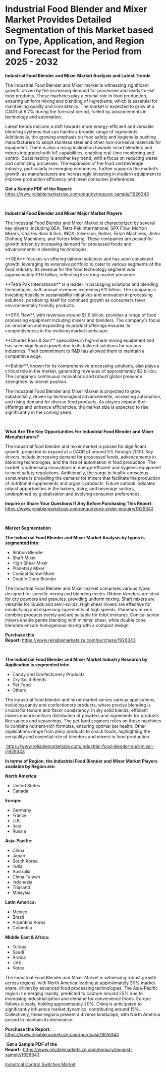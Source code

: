 <p><h1>Industrial Food Blender and Mixer Market Provides Detailed Segmentation of this Market based on Type, Application, and Region and Forecast for the Period from 2025 - 2032</h1></p><p><strong>Industrial Food Blender and Mixer Market Analysis and Latest Trends</strong></p>
<p><p>The Industrial Food Blender and Mixer market is witnessing significant growth, driven by the increasing demand for processed and ready-to-eat food products. These machines play a crucial role in food production, ensuring uniform mixing and blending of ingredients, which is essential for maintaining quality and consistency. The market is expected to grow at a CAGR of 6.7% during the forecast period, fueled by advancements in technology and automation. </p><p>Latest trends indicate a shift towards more energy-efficient and versatile blending systems that can handle a broader range of ingredients. Additionally, the growing emphasis on food safety and hygiene is pushing manufacturers to adopt stainless steel and other non-corrosive materials for equipment. There is also a rising inclination towards smart blenders and mixers integrated with IoT capabilities, enabling real-time monitoring and control. Sustainability is another key trend, with a focus on reducing waste and optimizing processes. The expansion of the food and beverage industry, particularly in emerging economies, further supports the market’s growth, as manufacturers are increasingly investing in modern equipment to improve production efficiency and meet consumer preferences.</p></p>
<p><strong>Get a Sample PDF of the Report:&nbsp;</strong> <a href="https://www.reliablemarketsize.com/enquiry/request-sample/1926343?utm_campaign=2314&utm_medium=2&utm_source=Github&utm_content=ia&utm_term=20022025&utm_id=industrial-food-blender-and-mixer">https://www.reliablemarketsize.com/enquiry/request-sample/1926343</a></p>
<p>&nbsp;</p>
<p><strong>Industrial Food Blender and Mixer Major Market Players</strong></p>
<p><p>The Industrial Food Blender and Mixer Market is characterized by several key players, including GEA, Tetra Pak International, SPX Flow, Morton Mixers, Charles Ross & Son, INOX, Silverson, Buhler, Eirich Machines, Jinhu Ginhong Machinery, and Vortex Mixing. These companies are poised for growth driven by increasing demand for processed foods and advancements in blending technologies.</p><p>**GEA** focuses on offering tailored solutions and has seen consistent growth, leveraging its extensive portfolio to cater to various segments of the food industry. Its revenue for the food technology segment was approximately €1.6 billion, reflecting its strong market presence.</p><p>**Tetra Pak International** is a leader in packaging solutions and blending technologies, with annual revenues exceeding €11 billion. The company is investing heavily in sustainability initiatives and innovation in processing solutions, positioning itself for continued growth as consumers favor environmentally friendly products.</p><p>**SPX Flow**, with revenues around $1.6 billion, provides a range of food processing equipment including mixers and blenders. The company's focus on innovation and expanding its product offerings ensures its competitiveness in the evolving market landscape.</p><p>**Charles Ross & Son** specializes in high-shear mixing equipment and has seen significant growth due to its tailored solutions for various industries. Their commitment to R&D has allowed them to maintain a competitive edge.</p><p>**Buhler**, known for its comprehensive processing solutions, also plays a critical role in the market, generating revenues of approximately $3 billion. The company’s continuous innovations and robust global presence strengthen its market position.</p><p>The Industrial Food Blender and Mixer Market is projected to grow substantially, driven by technological advancements, increasing automation, and rising demand for diverse food products. As players expand their offerings and enhance efficiencies, the market size is expected to rise significantly in the coming years.</p></p>
<p>&nbsp;</p>
<p><strong>What Are The Key Opportunities For Industrial Food Blender and Mixer Manufacturers?</strong></p>
<p><p>The industrial food blender and mixer market is poised for significant growth, projected to expand at a CAGR of around 5% through 2030. Key drivers include increasing demand for processed foods, advancements in blending technologies, and the rise of automation in food production. The market is witnessing innovations in energy-efficient and hygienic equipment to meet safety regulations. Additionally, the surge in health-conscious consumers is propelling the demand for mixers that facilitate the production of nutritional supplements and organic products. Future outlook indicates robust opportunities in the bakery, dairy, and beverage sectors, underpinned by globalization and evolving consumer preferences.</p></p>
<p><strong>Inquire or Share Your Questions If Any Before Purchasing This Report:</strong> <a href="https://www.reliablemarketsize.com/enquiry/pre-order-enquiry/1926343?utm_campaign=2314&utm_medium=2&utm_source=Github&utm_content=ia&utm_term=20022025&utm_id=industrial-food-blender-and-mixer">https://www.reliablemarketsize.com/enquiry/pre-order-enquiry/1926343</a></p>
<p>&nbsp;</p>
<p><strong>Market Segmentation</strong></p>
<p><strong>The Industrial Food Blender and Mixer Market Analysis by types is segmented into:</strong></p>
<p><ul><li>Ribbon Blender</li><li>Shaft Mixer</li><li>High Shear Mixer</li><li>Planetary Mixer</li><li>Conical Screw Mixer</li><li>Double Cone Blender</li></ul></p>
<p><p>The Industrial Food Blender and Mixer market comprises various types designed for specific mixing and blending needs. Ribbon blenders are ideal for dry powders and granules, providing uniform mixing. Shaft mixers are versatile for liquids and semi-solids. High shear mixers are effective for emulsifying and dispersing ingredients at high speeds. Planetary mixers combine products evenly and are suitable for thick mixtures. Conical screw mixers enable gentle blending with minimal shear, while double cone blenders ensure homogenous mixing with a compact design.</p></p>
<p><strong>Purchase this Report:&nbsp;</strong><a href="https://www.reliablemarketsize.com/purchase/1926343?utm_campaign=2314&utm_medium=2&utm_source=Github&utm_content=ia&utm_term=20022025&utm_id=industrial-food-blender-and-mixer">https://www.reliablemarketsize.com/purchase/1926343</a></p>
<p>&nbsp;</p>
<p><strong>The Industrial Food Blender and Mixer Market Industry Research by Application is segmented into:</strong></p>
<p><ul><li>Candy and Confectionery Products</li><li>Dry Solid Blends</li><li>Pet Food</li><li>Others</li></ul></p>
<p><p>The industrial food blender and mixer market serves various applications, including candy and confectionery products, where precise blending is crucial for texture and flavor consistency. In dry solid blends, efficient mixers ensure uniform distribution of powders and ingredients for products like sauces and seasonings. The pet food segment relies on these machines to combine nutrient-rich formulas, ensuring optimal pet health. Other applications range from dairy products to snack foods, highlighting the versatility and essential role of blenders and mixers in food production.</p></p>
<p><a href="https://www.reliablemarketsize.com/industrial-food-blender-and-mixer-r1926343?utm_campaign=2314&utm_medium=2&utm_source=Github&utm_content=ia&utm_term=20022025&utm_id=industrial-food-blender-and-mixer">&nbsp;https://www.reliablemarketsize.com/industrial-food-blender-and-mixer-r1926343</a></p>
<p><strong>In terms of Region, the Industrial Food Blender and Mixer Market Players available by Region are:</strong></p>
<p>
    <p> <strong> North America: </strong>
        <ul>
            <li>United States</li>
            <li>Canada</li>
        </ul>
        </p> 
    <p> <strong> Europe: </strong>
        <ul>
            <li>Germany</li>
            <li>France</li>
            <li>U.K.</li>
            <li>Italy</li>
            <li>Russia</li>
        </ul>
        </p> 
    <p> <strong> Asia-Pacific: </strong>
        <ul>
            <li>China</li>
            <li>Japan</li>
            <li>South Korea</li>
            <li>India</li>
            <li>Australia</li>
            <li>China Taiwan</li>
            <li>Indonesia</li>
            <li>Thailand</li>
            <li>Malaysia</li>
        </ul>
        </p> 
    <p> <strong> Latin America: </strong>
        <ul>
            <li>Mexico</li>
            <li>Brazil</li>
            <li>Argentina Korea</li>
            <li>Colombia</li>
        </ul>
        </p> 
    <p> <strong> Middle East & Africa: </strong>
        <ul>
            <li>Turkey</li>
            <li>Saudi</li>
            <li>Arabia</li>
            <li>UAE</li>
            <li>Korea</li>
        </ul>
    </p>
    </p>
<p><p>The Industrial Food Blender and Mixer Market is witnessing robust growth across regions, with North America leading at approximately 30% market share, driven by advanced food processing technologies. The Asia-Pacific region is emerging rapidly, predicted to capture around 25% due to increasing industrialization and demand for convenience foods. Europe follows closely, holding approximately 20%. China is anticipated to significantly influence market dynamics, contributing around 15%. Collectively, these regions present a diverse landscape, with North America poised to maintain its dominance.</p></p>
<p><strong>Purchase this Report: </strong><a href="https://www.reliablemarketsize.com/purchase/1926343?utm_campaign=2314&utm_medium=2&utm_source=Github&utm_content=ia&utm_term=20022025&utm_id=industrial-food-blender-and-mixer">https://www.reliablemarketsize.com/purchase/1926343</a></p>
<p>&nbsp;<strong>Get a Sample PDF of the Report:&nbsp;&nbsp;</strong><a href="https://www.reliablemarketsize.com/enquiry/request-sample/1926343?utm_campaign=2314&utm_medium=2&utm_source=Github&utm_content=ia&utm_term=20022025&utm_id=industrial-food-blender-and-mixer">https://www.reliablemarketsize.com/enquiry/request-sample/1926343</a></p>
<p><strong></strong></p>
<p><p><a href="https://github.com/lehumiston1971679/Market-Research-Report-List-1/blob/main/industrial-control-switches-market.md?utm_campaign=2314&utm_medium=2&utm_source=Github&utm_content=ia&utm_term=20022025&utm_id=industrial-food-blender-and-mixer">Industrial Control Switches Market</a></p></p>